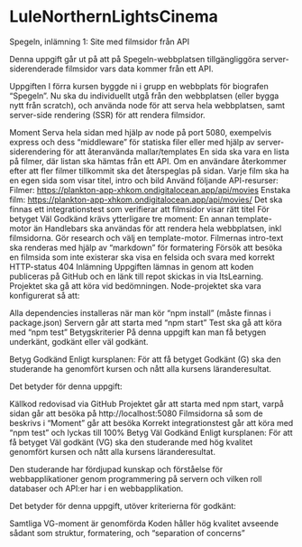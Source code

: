 # LuleNorthernLightsCinema

Spegeln, inlämning 1: Site med filmsidor från API

Denna uppgift går ut på att på Spegeln-webbplatsen tillgängliggöra server-siderenderade filmsidor vars data kommer från ett API.

Uppgiften
I förra kursen byggde ni i grupp en webbplats för biografen “Spegeln”. Nu ska du individuellt utgå från den webbplatsen (eller bygga nytt från scratch), och använda node för att serva hela webbplatsen, samt server-side rendering (SSR) för att rendera filmsidor.

Moment
Serva hela sidan med hjälp av node på port 5080, exempelvis express och dess “middleware” för statiska filer eller med hjälp av server-siderendering för att återanvända mallar/templates
En sida ska vara en lista på filmer, där listan ska hämtas från ett API. Om en användare återkommer efter att fler filmer tillkommit ska det återspeglas på sidan.
Varje film ska ha en egen sida som visar titel, intro och bild
Använd följande API-resurser:
Filmer: https://plankton-app-xhkom.ondigitalocean.app/api/movies
Enstaka film: https://plankton-app-xhkom.ondigitalocean.app/api/movies/<id>
Det ska finnas ett integrationstest som verifierar att filmsidor visar rätt titel
För betyget Väl Godkänd krävs ytterligare tre moment:
En annan template-motor än Handlebars ska användas för att rendera hela webbplatsen, inkl filmsidorna. Gör research och välj en template-motor.
Filmernas intro-text ska renderas med hjälp av “markdown” för formatering
Försök att besöka en filmsida som inte existerar ska visa en felsida och svara med korrekt HTTP-status 404
Inlämning
Uppgiften lämnas in genom att koden publiceras på GitHub och en länk till repot skickas in via ItsLearning. Projektet ska gå att köra vid bedömningen. Node-projektet ska vara konfigurerat så att:

Alla dependencies installeras när man kör “npm install” (måste finnas i package.json)
Servern går att starta med “npm start”
Test ska gå att köra med “npm test”
Betygskriterier
På denna uppgift kan man få betygen underkänt, godkänt eller väl godkänt.

Betyg Godkänd
Enligt kursplanen: För att få betyget Godkänt (G) ska den studerande ha genomfört kursen och nått alla kursens läranderesultat.

Det betyder för denna uppgift:

Källkod redovisad via GitHub
Projektet går att starta med npm start, varpå sidan går att besöka på http://localhost:5080
Filmsidorna så som de beskrivs i “Moment” går att besöka
Korrekt integrationstest går att köra med “npm test” och lyckas till 100%
Betyg Väl Godkänd
Enligt kursplanen: För att få betyget Väl godkänt (VG) ska den studerande med hög kvalitet genomfört kursen och nått alla kursens läranderesultat.

Den studerande har fördjupad kunskap och förståelse för webbapplikationer genom programmering på servern och vilken roll databaser och API:er har i en webbapplikation.

Det betyder för denna uppgift, utöver kriterierna för godkänt:

Samtliga VG-moment är genomförda
Koden håller hög kvalitet avseende sådant som struktur, formatering, och “separation of concerns”
